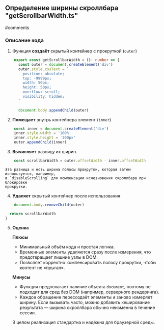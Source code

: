 
## Определение ширины скроллбара **"getScrollbarWidth.ts"**
#comments 

### **Описание кода**

1. Функция **создаёт** скрытый контейнер с прокруткой (`outer`)
```ts
	export const getScrollbarWidth = (): number => {
	  const outer = document.createElement('div')
	  outer.style.cssText = `
	    position: absolute;
	    top: -9999px;
	    width: 50px;
	    height: 50px;
	    overflow: scroll;
	    visibility: hidden;
	  `
	
	  document.body.appendChild(outer)
```
2. **Помещает** внутрь контейнера элемент (`inner`)
```ts
	const inner = document.createElement('div')
    inner.style.width = '100%'
	inner.style.height = '200px'
	outer.appendChild(inner)
```
3. **Вычисляет** разницу их ширин.
```ts
	const scrollbarWidth = outer.offsetWidth - inner.offsetWidth
```
	Эта разница и есть ширина полосы прокрутки, которая затем используется, например, 
	в `disableScrolling` для компенсации исчезновения скроллбара при блокировке 
	прокрутки.

4.  **Удаляет** скрытый контейнер после использования
```ts
	document.body.removeChild(outer)

  return scrollbarWidth
}
```
5. **Оценка**

	**Плюсы**
	
	- Минимальный объём кода и простая логика.    
	- Временные элементы удаляются сразу после измерения, что предотвращает лишние узлы в DOM.    
	- Позволяет корректно компенсировать полосу прокрутки, чтобы контент не «прыгал».
	    
	**Минусы**
	
	- Функция предполагает наличие объекта `document`, поэтому не подходит для сред без DOM (например, серверного рендеринга).    
	- Каждое обращение пересоздаёт элементы и заново измеряет ширину. Если вызывать часто, можно добавить кеширование результата — ширина скроллбара обычно неизменна в течение сессии.   
	
	В целом реализация стандартна и надёжна для браузерной среды.